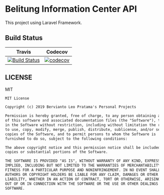 # Belitung Information Center API

This project using Laravel Framework.

## Build Status

| Travis | Codecov |
|:------:|:-------:|
| [![Build Status](https://travis-ci.com/bervProject/belitung-information-center-api.svg?branch=master)](https://travis-ci.com/bervProject/belitung-information-center-api) | [![codecov](https://codecov.io/gh/bervProject/belitung-information-center-api/branch/master/graph/badge.svg)](https://codecov.io/gh/bervProject/belitung-information-center-api) |




## LICENSE

MIT

```markdown
MIT License

Copyright (c) 2019 Bervianto Leo Pratama's Personal Projects

Permission is hereby granted, free of charge, to any person obtaining a copy
of this software and associated documentation files (the "Software"), to deal
in the Software without restriction, including without limitation the rights
to use, copy, modify, merge, publish, distribute, sublicense, and/or sell
copies of the Software, and to permit persons to whom the Software is
furnished to do so, subject to the following conditions:

The above copyright notice and this permission notice shall be included in all
copies or substantial portions of the Software.

THE SOFTWARE IS PROVIDED "AS IS", WITHOUT WARRANTY OF ANY KIND, EXPRESS OR
IMPLIED, INCLUDING BUT NOT LIMITED TO THE WARRANTIES OF MERCHANTABILITY,
FITNESS FOR A PARTICULAR PURPOSE AND NONINFRINGEMENT. IN NO EVENT SHALL THE
AUTHORS OR COPYRIGHT HOLDERS BE LIABLE FOR ANY CLAIM, DAMAGES OR OTHER
LIABILITY, WHETHER IN AN ACTION OF CONTRACT, TORT OR OTHERWISE, ARISING FROM,
OUT OF OR IN CONNECTION WITH THE SOFTWARE OR THE USE OR OTHER DEALINGS IN THE
SOFTWARE.
```
